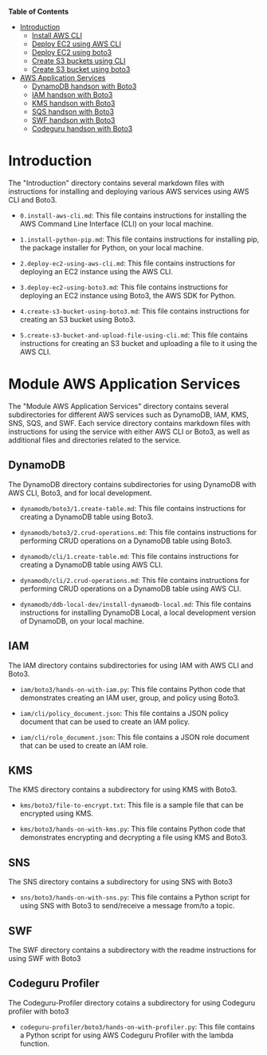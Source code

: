 **Table of Contents**

- [Introduction](https://github.com/badri-k7/aws-devops/tree/main/introduction)
  - [Install AWS CLI](https://github.com/badri-k7/aws-devops/blob/main/introduction/0.install-aws-cli.md)
  - [Deploy EC2 using AWS CLI](https://github.com/badri-k7/aws-devops/blob/main/introduction/2.deploy-ec2-using-aws-cli.md)
  - [Deploy EC2 using boto3](https://github.com/badri-k7/aws-devops/blob/main/introduction/3.deploy-ec2-using-boto3.md)
  - [Create S3 buckets using CLI](https://github.com/badri-k7/aws-devops/blob/main/introduction/4.create-s3-bucket-and-upload-file-using-cli.md)
  - [Create S3 bucket using boto3](https://github.com/badri-k7/aws-devops/blob/main/introduction/5.create-s3-bucket-using-boto3.md)
- [AWS Application Services](https://github.com/badri-k7/aws-devops/tree/main/module-aws-application-serices)
  - [DynamoDB handson with Boto3](https://github.com/badri-k7/aws-devops/tree/main/module-aws-application-serices/dynamodb/boto3)
  - [IAM handson with Boto3](https://github.com/badri-k7/aws-devops/tree/main/module-aws-application-serices/iam/boto3)
  - [KMS handson with Boto3](https://github.com/badri-k7/aws-devops/tree/main/module-aws-application-serices/kms/boto3)
  - [SQS handson with Boto3](https://github.com/badri-k7/aws-devops/tree/main/module-aws-application-serices/sqs/boto3)
  - [SWF handson with Boto3](https://github.com/badri-k7/aws-devops/tree/main/module-aws-application-serices/swf/boto3)
  - [Codeguru handson with Boto3](https://github.com/badri-k7/aws-devops/tree/main/module-aws-application-serices/codeguru-profiler/boto3)
  


# Introduction

  The "Introduction" directory contains several markdown files with instructions for installing and deploying various AWS services using AWS CLI and Boto3.

  - `0.install-aws-cli.md`: This file contains instructions for installing the AWS Command Line Interface (CLI) on your local machine.

  - `1.install-python-pip.md`: This file contains instructions for installing pip, the package installer for Python, on your local machine.

  - `2.deploy-ec2-using-aws-cli.md`: This file contains instructions for deploying an EC2 instance using the AWS CLI.

  - `3.deploy-ec2-using-boto3.md`: This file contains instructions for deploying an EC2 instance using Boto3, the AWS SDK for Python.

  - `4.create-s3-bucket-using-boto3.md`: This file contains instructions for creating an S3 bucket using Boto3.

  - `5.create-s3-bucket-and-upload-file-using-cli.md`: This file contains instructions for creating an S3 bucket and uploading a file to it using the AWS CLI.

# Module AWS Application Services
  The "Module AWS Application Services" directory contains several subdirectories for different AWS services such as DynamoDB, IAM, KMS, SNS, SQS, and SWF. Each service directory contains markdown files with instructions for using the service with either AWS CLI or Boto3, as well as additional files and directories related to the service.

## DynamoDB
  The DynamoDB directory contains subdirectories for using DynamoDB with AWS CLI, Boto3, and for local development.

  - `dynamodb/boto3/1.create-table.md`: This file contains instructions for creating a DynamoDB table using Boto3.

  - `dynamodb/boto3/2.crud-operations.md`: This file contains instructions for performing CRUD operations on a DynamoDB table using Boto3.

  - `dynamodb/cli/1.create-table.md`: This file contains instructions for creating a DynamoDB table using AWS CLI.

  - `dynamodb/cli/2.crud-operations.md`: This file contains instructions for performing CRUD operations on a DynamoDB table using AWS CLI.

  - `dynamodb/ddb-local-dev/install-dynamodb-local.md`: This file contains instructions for installing DynamoDB Local, a local development version of DynamoDB, on your local machine.

## IAM
  The IAM directory contains subdirectories for using IAM with AWS CLI and Boto3.

  - `iam/boto3/hands-on-with-iam.py`: This file contains Python code that demonstrates creating an IAM user, group, and policy using Boto3.

  - `iam/cli/policy_document.json`: This file contains a JSON policy document that can be used to create an IAM policy.

  - `iam/cli/role_document.json`: This file contains a JSON role document that can be used to create an IAM role.

## KMS
  The KMS directory contains a subdirectory for using KMS with Boto3.

  - `kms/boto3/file-to-encrypt.txt`: This file is a sample file that can be encrypted using KMS.

  - `kms/boto3/hands-on-with-kms.py`: This file contains Python code that demonstrates encrypting and decrypting a file using KMS and Boto3.

## SNS
  The SNS directory contains a subdirectory for using SNS with Boto3

  - `sns/boto3/hands-on-with-sns.py`: This file contains a Python script for using SNS with Boto3 to send/receive a message from/to a topic.

## SWF
  The SWF directory contains a subdirectory with the readme instructions for using SWF with Boto3

## Codeguru Profiler
  The Codeguru-Profiler directory cotains a subdirectory for using Codeguru profiler with boto3

  - `codeguru-profiler/boto3/hands-on-with-profiler.py`: This file contains a Python script for using AWS Codeguru Profiler with the lambda function.
